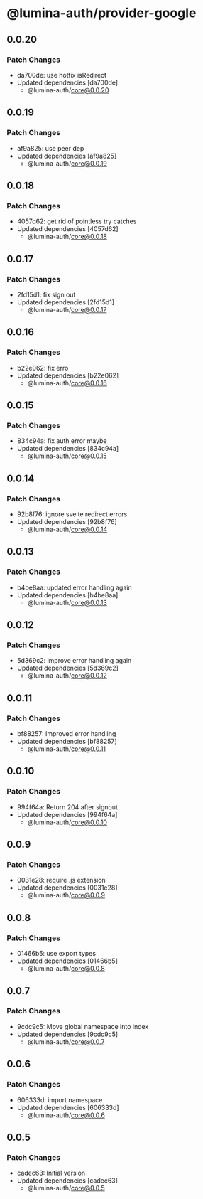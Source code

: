 # @lumina-auth/provider-google

## 0.0.20

### Patch Changes

- da700de: use hotfix isRedirect
- Updated dependencies [da700de]
  - @lumina-auth/core@0.0.20

## 0.0.19

### Patch Changes

- af9a825: use peer dep
- Updated dependencies [af9a825]
  - @lumina-auth/core@0.0.19

## 0.0.18

### Patch Changes

- 4057d62: get rid of pointless try catches
- Updated dependencies [4057d62]
  - @lumina-auth/core@0.0.18

## 0.0.17

### Patch Changes

- 2fd15d1: fix sign out
- Updated dependencies [2fd15d1]
  - @lumina-auth/core@0.0.17

## 0.0.16

### Patch Changes

- b22e062: fix erro
- Updated dependencies [b22e062]
  - @lumina-auth/core@0.0.16

## 0.0.15

### Patch Changes

- 834c94a: fix auth error maybe
- Updated dependencies [834c94a]
  - @lumina-auth/core@0.0.15

## 0.0.14

### Patch Changes

- 92b8f76: ignore svelte redirect errors
- Updated dependencies [92b8f76]
  - @lumina-auth/core@0.0.14

## 0.0.13

### Patch Changes

- b4be8aa: updated error handling again
- Updated dependencies [b4be8aa]
  - @lumina-auth/core@0.0.13

## 0.0.12

### Patch Changes

- 5d369c2: improve error handling again
- Updated dependencies [5d369c2]
  - @lumina-auth/core@0.0.12

## 0.0.11

### Patch Changes

- bf88257: Improved error handling
- Updated dependencies [bf88257]
  - @lumina-auth/core@0.0.11

## 0.0.10

### Patch Changes

- 994f64a: Return 204 after signout
- Updated dependencies [994f64a]
  - @lumina-auth/core@0.0.10

## 0.0.9

### Patch Changes

- 0031e28: require .js extension
- Updated dependencies [0031e28]
  - @lumina-auth/core@0.0.9

## 0.0.8

### Patch Changes

- 01466b5: use export types
- Updated dependencies [01466b5]
  - @lumina-auth/core@0.0.8

## 0.0.7

### Patch Changes

- 9cdc9c5: Move global namespace into index
- Updated dependencies [9cdc9c5]
  - @lumina-auth/core@0.0.7

## 0.0.6

### Patch Changes

- 606333d: import namespace
- Updated dependencies [606333d]
  - @lumina-auth/core@0.0.6

## 0.0.5

### Patch Changes

- cadec63: Initial version
- Updated dependencies [cadec63]
  - @lumina-auth/core@0.0.5

